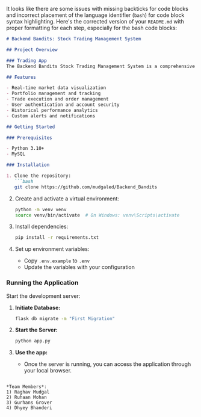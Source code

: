 It looks like there are some issues with missing backticks for code blocks and incorrect placement of the language identifier (`bash`) for code block syntax highlighting. Here's the corrected version of your `README.md` with proper formatting for each step, especially for the bash code blocks:

```markdown
# Backend Bandits: Stock Trading Management System

## Project Overview

### Trading App
The Backend Bandits Stock Trading Management System is a comprehensive platform designed to streamline and optimize stock trading activities. This system provides a robust solution for managing portfolios, tracking market trends, and analyzing investment performance.

## Features

- Real-time market data visualization
- Portfolio management and tracking
- Trade execution and order management
- User authentication and account security
- Historical performance analytics
- Custom alerts and notifications

## Getting Started

### Prerequisites

- Python 3.10+
- MySQL

### Installation

1. Clone the repository:
   ```bash
   git clone https://github.com/mudgaled/Backend_Bandits
   ```

2. Create and activate a virtual environment:
   ```bash
   python -m venv venv
   source venv/bin/activate  # On Windows: venv\Scripts\activate
   ```

3. Install dependencies:
   ```bash
   pip install -r requirements.txt
   ```

4. Set up environment variables:
   - Copy `.env.example` to `.env`
   - Update the variables with your configuration

### Running the Application

Start the development server:

1. **Initiate Database:**
   ```bash
   flask db migrate -m "First Migration"
   ```

2. **Start the Server:**
   ```bash
   python app.py
   ```

3. **Use the app:**
   - Once the server is running, you can access the application through your local browser.
```

*Team Members*: 
1) Raghav Mudgal
2) Ruhaan Mohan
3) Gurhans Grover
4) Dhyey Bhanderi
